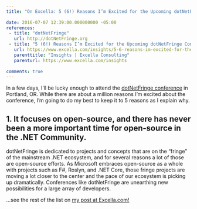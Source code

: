 ```yaml
---
title: "On Excella: 5 (6!) Reasons I’m Excited for the Upcoming dotNetFringe Conference"
 
date: 2016-07-07 12:39:00.000000000 -05:00
references:
 - title: "dotNetFringe"
   url: http://dotNetFringe.org
 - title: "5 (6!) Reasons I’m Excited for the Upcoming dotNetFringe Conference" 
   url: https://www.excella.com/insights/5-6-reasons-im-excited-for-the-upcoming-dotnetfringe-conference
   parenttitle: "Insights | Excella Consulting"
   parenturl: https://www.excella.com/insights
 
comments: true
---
```

In a few days, I’ll be lucky enough to attend the [dotNetFringe conference](http://dotNetFringe.org) in Portland, OR. While there are about a million reasons I’m excited about the conference, I’m going to do my best to keep it to 5 reasons as I explain why.

## 1. It focuses on open-source, and there has never been a more important time for open-source in the .NET Community.

dotNetFringe is dedicated to projects and concepts that are on the “fringe” of the mainstream .NET ecosystem, and for several reasons a lot of those are open-source efforts. As Microsoft embraces open-source as a whole with projects such as F#, Roslyn, and .NET Core, those fringe projects are moving a lot closer to the center and the pace of our ecosystem is picking up dramatically. Conferences like dotNetFringe are unearthing new possibilities for a large array of developers.

...see the rest of the list on [my post at Excella.com!](https://www.excella.com/insights/5-6-reasons-im-excited-for-the-upcoming-dotnetfringe-conference)
